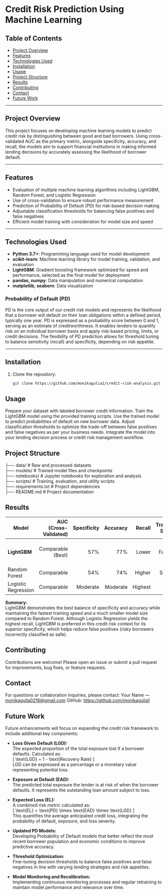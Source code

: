 # Credit Risk Prediction Using Machine Learning

## Table of Contents

- [Project Overview](#project-overview)
- [Features](#features)
- [Technologies Used](#technologies-used)
- [Installation](#installation)
- [Usage](#usage)
- [Project Structure](#project-structure)
- [Results](#results)
- [Contributing](#contributing)
- [Contact](#contact)
- [Future Work](#future-work)

---

## Project Overview

This project focuses on developing machine learning models to predict credit risk by distinguishing between good and bad borrowers. Using cross-validated AUC as the primary metric, alongside specificity, accuracy, and recall, the models aim to support financial institutions in making informed lending decisions by accurately assessing the likelihood of borrower default.

---

## Features

- Evaluation of multiple machine learning algorithms including LightGBM, Random Forest, and Logistic Regression  
- Use of cross-validation to ensure robust performance measurement  
- Prediction of Probability of Default (PD) for risk-based decision making  
- Adjustable classification thresholds for balancing false positives and false negatives  
- Efficient model training with consideration for model size and speed  

---

## Technologies Used

- **Python 3.7+**: Programming language used for model development  
- **scikit-learn**: Machine learning library for model training, validation, and evaluation  
- **LightGBM**: Gradient boosting framework optimized for speed and performance, selected as the final model for deployment  
- **pandas, numpy**: Data manipulation and numerical computation  
- **matplotlib, seaborn**: Data visualization  

### Probability of Default (PD)

PD is the core output of our credit risk models and represents the likelihood that a borrower will default on their loan obligations within a defined period, typically one year. PD is expressed as a probability score between 0 and 1, serving as an estimate of creditworthiness. It enables lenders to quantify risk on an individual borrower basis and apply risk-based pricing, limits, or credit decisions. The flexibility of PD prediction allows for threshold tuning to balance sensitivity (recall) and specificity, depending on risk appetite.

---

## Installation

1. Clone the repository:  
   ```bash
   git clone https://github.com/monikagulia1/credit-risk-analysis.git

## Usage

Prepare your dataset with labeled borrower credit information.
Train the LightGBM model using the provided training scripts.
Use the trained model to predict probabilities of default on new borrower data.
Adjust classification thresholds to optimize the trade-off between false positives and false negatives as per your business needs.
Integrate the model into your lending decision process or credit risk management workflow.

## Project Structure

├── data/                  # Raw and processed datasets  
├── models/                # Trained model files and checkpoints  
├── notebooks/             # Jupyter notebooks for exploration and analysis  
├── scripts/               # Training, evaluation, and utility scripts  
├── requirements.txt       # Project dependencies  
├── README.md              # Project documentation  

## Results

| Model               | AUC (Cross-Validated) | Specificity | Accuracy | Recall   | Training Speed | Model Size                |
|---------------------|----------------------:|------------:|---------:|---------:|---------------:|--------------------------:|
| **LightGBM**        | Comparable (Best)      | 57%         | 77%      | Lower    | Fastest       | ~5x smaller than RF       |
| Random Forest       | Comparable             | 54%         | 74%      | Higher   | Slower        | Larger                   |
| Logistic Regression | Comparable             | Moderate    | Moderate | Highest  | Fast          | Small                    |

**Summary:**  
LightGBM demonstrates the best balance of specificity and accuracy while maintaining the fastest training speed and a much smaller model size compared to Random Forest. Although Logistic Regression yields the highest recall, LightGBM is preferred in this credit risk context for its superior specificity, which helps reduce false positives (risky borrowers incorrectly classified as safe).


## Contributing

Contributions are welcome! Please open an issue or submit a pull request for improvements, bug fixes, or feature requests.

## Contact

For questions or collaboration inquiries, please contact:
Your Name — monikagulia0216@gmail.com
GitHub: https://github.com/monikagulia1

## Future Work

Future enhancements will focus on expanding the credit risk framework to include additional key components:

- **Loss Given Default (LGD):**  
  The expected proportion of the total exposure lost if a borrower defaults. Calculated as:  
  \[
  \text{LGD} = 1 - \text{Recovery Rate}
  \]  
  LGD can be expressed as a percentage or a monetary value representing potential loss.

- **Exposure at Default (EAD):**  
  The predicted total exposure the lender is at risk of when the borrower defaults. It represents the outstanding loan amount subject to loss.

- **Expected Loss (EL):**  
  A combined risk metric calculated as:  
  \[
  \text{EL} = \text{PD} \times \text{EAD} \times \text{LGD}
  \]  
  This quantifies the average anticipated credit loss, integrating the probability of default, exposure, and loss severity.

- **Updated PD Models:**  
  Developing Probability of Default models that better reflect the most recent borrower population and economic conditions to improve predictive accuracy.

- **Threshold Optimization:**  
  Fine-tuning decision thresholds to balance false positives and false negatives in line with varying lending strategies and risk appetites.

- **Model Monitoring and Recalibration:**  
  Implementing continuous monitoring processes and regular retraining to maintain model performance and relevance over time.

